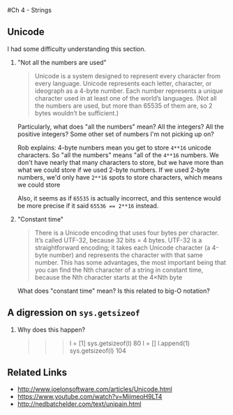 #Ch 4 - Strings

## Unicode

I had some difficulty understanding this section.

1. "Not all the numbers are used"
    > Unicode is a system designed to represent every character from every language. Unicode represents each letter, character, or ideograph as a 4-byte number. Each number represents a unique character used in at least one of the world’s languages. (Not all the numbers are used, but more than 65535 of them are, so 2 bytes wouldn’t be sufficient.)

    Particularly, what does "all the numbers" mean? All the integers? All the positive integers? Some other set of numbers I'm not picking up on?

    Rob explains: 4-byte numbers mean you get to store `4**16` unicode characters. So "all the numbers" means "all of the `4**16` numbers. We don't have nearly that many characters to store, but we have more than what we could store if we used 2-byte numbers. If we used 2-byte numbers, we'd only have `2**16` spots to store characters, which means we could store 

    Also, it seems as if `65535` is actually incorrect, and this sentence would be more precise if it said `65536 == 2**16` instead.

2. "Constant time"

    > There is a Unicode encoding that uses four bytes per character. It’s called UTF-32, because 32 bits = 4 bytes. UTF-32 is a straightforward encoding; it takes each Unicode character (a 4-byte number) and represents the character with that same number. This has some advantages, the most important being that you can find the Nth character of a string in constant time, because the Nth character starts at the 4×Nth byte

    What does "constant time" mean? Is this related to big-O notation?


## A digression on `sys.getsizeof`

1. Why does this happen?

    >>> l = [1]
    >>> sys.getsizeof(l)
    80
    >>> l = []
    >>> l.append(1)
    >>> sys.getsizeof(l)
    104


## Related Links

* http://www.joelonsoftware.com/articles/Unicode.html
* https://www.youtube.com/watch?v=MijmeoH9LT4
* http://nedbatchelder.com/text/unipain.html
